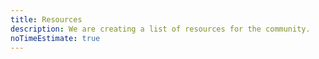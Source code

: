 ```yaml
---
title: Resources
description: We are creating a list of resources for the community.
noTimeEstimate: true
---
```

